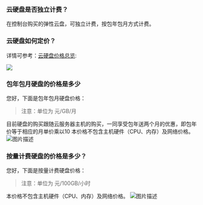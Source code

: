 ### 云硬盘是否独立计费？
在控制台购买的弹性云盘，可独立计费，按包年包月方式计费。

### 云硬盘如何定价？
详情可参考：[云硬盘价格总览](https://cloud.tencent.com/document/product/362/2413):

![](https://main.qcloudimg.com/raw/4c91ed5f7dd52723f8f93d3ca43c983f.png)

### 包年包月硬盘的价格是多少
您好，下面是包年包月硬盘价格：
> 注意：单位为 元/GB/月

目前硬盘的购买跟随云服务器主机的购买，一同享受包年送两个月的优惠，即包年价等于相应的月单价乘以10
本价格不包含主机硬件（CPU、内存）及网络价格。
![图片描述](https://main.qcloudimg.com/raw/f04a59fb2383c71583c4403122e4cfff.png)



### 按量计费硬盘的价格是多少？

您好，下面是按量计费硬盘价格：
> 注意：单位为 元/100GB/小时

本价格不包含主机硬件（CPU、内存）及网络价格。
![图片描述](https://main.qcloudimg.com/raw/0ff7acc8e72a4c1b0328094d94ae58d8.png)
